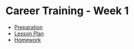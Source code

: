 # Career Training - Week 1

- [Preparation](/preparation.md)
- [Lesson Plan](/lesson-plan.md)
- [Homework](/homework.md)
